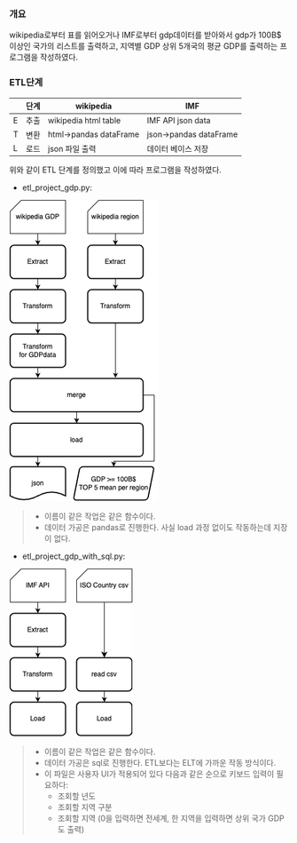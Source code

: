 ### 개요
wikipedia로부터 표를 읽어오거나 IMF로부터 gdp데이터를 받아와서 gdp가 100B$ 이상인 국가의 리스트를 출력하고, 지역별 GDP 상위 5개국의 평균 GDP를 출력하는 프로그램을 작성하였다.

### ETL단계
||단계|wikipedia|IMF|
|-|--|---------------------|-----------------|
|E|추출|wikipedia html table|IMF API json data|
|T|변환|html->pandas dataFrame|json->pandas dataFrame|
|L|로드|json 파일 출력|데이터 베이스 저장|

위와 같이 ETL 단계를 정의했고 이에 따라 프로그램을 작성하였다.

* etl_project_gdp.py:

![etl flow from wikipedia to json](https://github.com/tlsdbstjr/DataEngineering/blob/main/wiki_image/W1/wikipedia%20etl%20flow.png?raw=true)

> * 이름이 같은 작업은 같은 함수이다.
> * 데이터 가공은 pandas로 진행한다. 사실 load 과정 없이도 작동하는데 지장이 없다.

* etl_project_gdp_with_sql.py:

![elt flow from IMF api to database](https://github.com/tlsdbstjr/DataEngineering/blob/main/wiki_image/W1/IMF%20etl%20flow.png?raw=true)

> * 이름이 같은 작업은 같은 함수이다.
> * 데이터 가공은 sql로 진행한다. ETL보다는 ELT에 가까운 작동 방식이다.
> * 이 파일은 사용자 UI가 적용되어 있다 다음과 같은 순으로 키보드 입력이 필요하다:
>   * 조회할 년도
>   * 조회할 지역 구분
>   * 조회할 지역 (0을 입력하면 전세계, 한 지역을 입력하면 상위 국가 GDP도 출력)